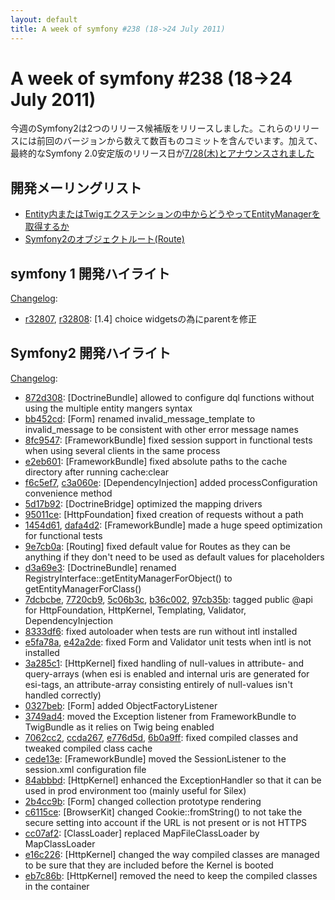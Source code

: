 ```yaml
---
layout: default
title: A week of symfony #238 (18->24 July 2011)
---
```


A week of symfony #238 (18->24 July 2011)
=========================================

今週のSymfony2は2つのリリース候補版をリリースしました。これらのリリースには前回のバージョンから数えて数百ものコミットを含んでいます。加えて、最終的なSymfony 2.0安定版のリリース日が[7/28(木)とアナウンスされました](http://symfony.com/blog/symfony2-the-roadmap-to-final)
 
開発メーリングリスト
------------------------

  * [Entity内またはTwigエクステンションの中からどうやってEntityManagerを取得するか](https://groups.google.com/forum/#!topic/symfony-devs/37T1LP4EOqY)
  * [Symfony2のオブジェクトルート(Route)](https://groups.google.com/forum/#!topic/symfony-devs/tWhstbQDe5k)

symfony 1 開発ハイライト
--------------------------------

[Changelog](http://trac.symfony-project.com/trac/timeline?from=24%2F07%2F2011&daysback=6&milestone=on&ticket=on&changeset=on&update=Update):

  * [r32807](http://trac.symfony-project.org/changeset/32807 "32807 revision on trac"), [r32808](http://trac.symfony-project.org/changeset/32808 "32808 revision on trac"): \[1.4\] choice widgetsの為にparentを修正

Symfony2 開発ハイライト
-------------------------------

[Changelog](http://github.com/symfony/symfony/commits/master):

  * [872d308](http://github.com/symfony/symfony/commit/872d308e9c7f8cd60e3857ac277cbc4a898ec959 "872d308e9c7f8cd60e3857ac277cbc4a898ec959 commit on github"): \[DoctrineBundle\] allowed to configure dql functions without using the multiple entity mangers syntax
  * [bb452cd](http://github.com/symfony/symfony/commit/bb452cd7c4e45acc2267645925bb818204b3e5e3 "bb452cd7c4e45acc2267645925bb818204b3e5e3 commit on github"): \[Form\] renamed invalid_message_template to invalid_message to be consistent with other error message names
  * [8fc9547](http://github.com/symfony/symfony/commit/8fc9547da5a5607e8a1a38a2c9d100d836937062 "8fc9547da5a5607e8a1a38a2c9d100d836937062 commit on github"): \[FrameworkBundle\] fixed session support in functional tests when using several clients in the same process
  * [e2eb601](http://github.com/symfony/symfony/commit/e2eb601ebded411fa08b1990959411c3786343ea "e2eb601ebded411fa08b1990959411c3786343ea commit on github"): \[FrameworkBundle\] fixed absolute paths to the cache directory after running cache:clear
  * [f6c5ef7](http://github.com/symfony/symfony/commit/f6c5ef7b741e9d86a03a46d28ea098ca8874d45d "f6c5ef7b741e9d86a03a46d28ea098ca8874d45d commit on github"), [c3a060e](http://github.com/symfony/symfony/commit/c3a060e36874034229beb0d1115074cab326f1ec "c3a060e36874034229beb0d1115074cab326f1ec commit on github"): \[DependencyInjection\] added processConfiguration convenience method
  * [5d17b92](http://github.com/symfony/symfony/commit/5d17b9207cc53dc353b36cd1ba3520492e56483e "5d17b9207cc53dc353b36cd1ba3520492e56483e commit on github"): \[DoctrineBridge\] optimized the mapping drivers
  * [95011ce](http://github.com/symfony/symfony/commit/95011ce4b7e85bc62529277ea4dfee1d91494b96 "95011ce4b7e85bc62529277ea4dfee1d91494b96 commit on github"): \[HttpFoundation\] fixed creation of requests without a path
  * [1454d61](http://github.com/symfony/symfony/commit/1454d61ad5c1520d11ce154d143cdd3b258c27fe "1454d61ad5c1520d11ce154d143cdd3b258c27fe commit on github"), [dafa4d2](http://github.com/symfony/symfony/commit/dafa4d28d60b3d0845892f0d8c73e938d5fa6085 "dafa4d28d60b3d0845892f0d8c73e938d5fa6085 commit on github"): \[FrameworkBundle\] made a huge speed optimization for functional tests
  * [9e7cb0a](http://github.com/symfony/symfony/commit/9e7cb0a020e15564e56fa2442a8ad5a181f8456f "9e7cb0a020e15564e56fa2442a8ad5a181f8456f commit on github"): \[Routing\] fixed default value for Routes as they can be anything if they don't need to be used as default values for placeholders
  * [d3a69e3](http://github.com/symfony/symfony/commit/d3a69e353116ba0c5d4e9f413646da57eafcd346 "d3a69e353116ba0c5d4e9f413646da57eafcd346 commit on github"): \[DoctrineBundle\] renamed RegistryInterface::getEntityManagerForObject() to getEntityManagerForClass()
  * [7dcbcbe](http://github.com/symfony/symfony/commit/7dcbcbe69d7a63b425176ee4ee2681ffcb3bf7d9 "7dcbcbe69d7a63b425176ee4ee2681ffcb3bf7d9 commit on github"), [7720cb9](http://github.com/symfony/symfony/commit/7720cb9be489d615ff4f07e0657ba71e90a18d8c "7720cb9be489d615ff4f07e0657ba71e90a18d8c commit on github"), [5c06b3c](http://github.com/symfony/symfony/commit/5c06b3cfeba356d88b2a0c2d5ab436b655626af9 "5c06b3cfeba356d88b2a0c2d5ab436b655626af9 commit on github"), [b36c002](http://github.com/symfony/symfony/commit/b36c002fa489203ea8756fff754bbcfa9054bf2c "b36c002fa489203ea8756fff754bbcfa9054bf2c commit on github"), [97cb35b](http://github.com/symfony/symfony/commit/97cb35b47a4e9a5aed55937449d46f881f6f6f99 "97cb35b47a4e9a5aed55937449d46f881f6f6f99 commit on github"): tagged public @api for HttpFoundation, HttpKernel, Templating, Validator, DependencyInjection
  * [8333df6](http://github.com/symfony/symfony/commit/8333df6161094b90c622077a1e229431342d365f "8333df6161094b90c622077a1e229431342d365f commit on github"): fixed autoloader when tests are run without intl installed
  * [e5fa78a](http://github.com/symfony/symfony/commit/e5fa78af31d0e8e113f6b7e48ea41300175d3d5d "e5fa78af31d0e8e113f6b7e48ea41300175d3d5d commit on github"), [e42a2de](http://github.com/symfony/symfony/commit/e42a2dede1056aad22ace9c1f4737ab659035fa0 "e42a2dede1056aad22ace9c1f4737ab659035fa0 commit on github"): fixed Form and Validator unit tests when intl is not installed
  * [3a285c1](http://github.com/symfony/symfony/commit/3a285c15480cecbdc5d48af0e8abb96ad4646f54 "3a285c15480cecbdc5d48af0e8abb96ad4646f54 commit on github"): \[HttpKernel\] fixed handling of null-values in attribute- and query-arrays (when esi is enabled and internal uris are generated for esi-tags, an attribute-array consisting entirely of null-values isn't handled correctly)
  * [0327beb](http://github.com/symfony/symfony/commit/0327beb0b9bb1394e93845fc244c5b67c3f1b520 "0327beb0b9bb1394e93845fc244c5b67c3f1b520 commit on github"): \[Form\] added ObjectFactoryListener
  * [3749ad4](http://github.com/symfony/symfony/commit/3749ad43f48fbe718a1999ecd3e54d7803e4f11d "3749ad43f48fbe718a1999ecd3e54d7803e4f11d commit on github"): moved the Exception listener from FrameworkBundle to TwigBundle as it relies on Twig being enabled
  * [7062cc2](http://github.com/symfony/symfony/commit/7062cc2db5f1de5ab4677041fe287d5d3d4383da "7062cc2db5f1de5ab4677041fe287d5d3d4383da commit on github"), [ccda267](http://github.com/symfony/symfony/commit/ccda267c3654fbc571be5b6edbd26b05a304f99a "ccda267c3654fbc571be5b6edbd26b05a304f99a commit on github"), [e776d5d](http://github.com/symfony/symfony/commit/e776d5dbce0a333464abab7789a606867170f8b4 "e776d5dbce0a333464abab7789a606867170f8b4 commit on github"), [6b0a9ff](http://github.com/symfony/symfony/commit/6b0a9ff7842acb92767ec367d4cc750dc1cc5437 "6b0a9ff7842acb92767ec367d4cc750dc1cc5437 commit on github"): fixed compiled classes and tweaked compiled class cache
  * [cede13e](http://github.com/symfony/symfony/commit/cede13e8cc0f58a64bff70e315cf8220b09d9457 "cede13e8cc0f58a64bff70e315cf8220b09d9457 commit on github"): \[FrameworkBundle\] moved the SessionListener to the session.xml configuration file
  * [84abbbd](http://github.com/symfony/symfony/commit/84abbbd6dfd048ccc1c43a1f803148f74ea8c6ca "84abbbd6dfd048ccc1c43a1f803148f74ea8c6ca commit on github"): \[HttpKernel\] enhanced the ExceptionHandler so that it can be used in prod environment too (mainly useful for Silex)
  * [2b4cc9b](http://github.com/symfony/symfony/commit/2b4cc9bd06c100066b5402f134a65e9a840bbc81 "2b4cc9bd06c100066b5402f134a65e9a840bbc81 commit on github"): \[Form\] changed collection prototype rendering
  * [c6115ce](http://github.com/symfony/symfony/commit/c6115cee7fa4fbd56dae1b5f3a8f417a04bc3dc9 "c6115cee7fa4fbd56dae1b5f3a8f417a04bc3dc9 commit on github"): \[BrowserKit\] changed Cookie::fromString() to not take the secure setting into account if the URL is not present or is not HTTPS
  * [cc07af2](http://github.com/symfony/symfony/commit/cc07af2449ef4d976790b10b72451e7fced46108 "cc07af2449ef4d976790b10b72451e7fced46108 commit on github"): \[ClassLoader\] replaced MapFileClassLoader by MapClassLoader
  * [e16c226](http://github.com/symfony/symfony/commit/e16c226a5c4109c748fdfbac690b0fae7a1e7757 "e16c226a5c4109c748fdfbac690b0fae7a1e7757 commit on github"): \[HttpKernel\] changed the way compiled classes are managed to be sure that they are included before the Kernel is booted
  * [eb7c86b](http://github.com/symfony/symfony/commit/eb7c86b7a812f152b16b27f2abe95e9e43af1363 "eb7c86b7a812f152b16b27f2abe95e9e43af1363 commit on github"): \[HttpKernel\] removed the need to keep the compiled classes in the container


